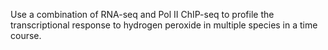 Use a combination of RNA-seq and Pol II ChIP-seq to profile the transcriptional response to hydrogen peroxide in multiple species in a time course.
